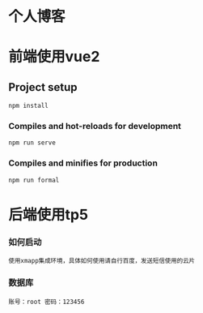 # 个人博客

# 前端使用vue2
## Project setup
```
npm install
```

### Compiles and hot-reloads for development
```
npm run serve
```

### Compiles and minifies for production
```
npm run formal
```

# 后端使用tp5

### 如何启动
```
使用xmapp集成环境，具体如何使用请自行百度，发送短信使用的云片
```
### 数据库
```
账号：root 密码：123456
```
